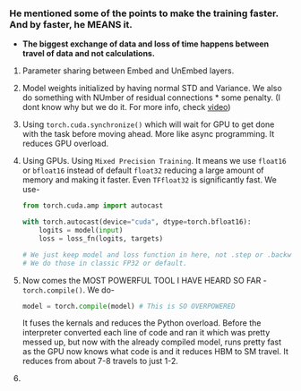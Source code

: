 ### He mentioned some of the points to make the training faster. And by faster, he **MEANS** it.

- **The biggest exchange of data and loss of time happens between travel of data and not calculations.**

1. Parameter sharing between Embed and UnEmbed layers.
2. Model weights initialized by having normal STD and Variance. We also do something with NUmber of residual connections \* some penalty. (I dont know why but we do it. For more info, check [video](https://youtu.be/l8pRSuU81PU))
3. Using `torch.cuda.synchronize()` which will wait for GPU to get done with the task before moving ahead. More like async programming. It reduces GPU overload.
4. Using GPUs. Using `Mixed Precision Training`. It means we use `float16` or `bfloat16` instead of default `float32` reducing a large amount of memory and making it faster. Even `TFfloat32` is significantly fast. We use-

   ```python
   from torch.cuda.amp import autocast

   with torch.autocast(device="cuda", dtype=torch.bfloat16):
       logits = model(input)
       loss = loss_fn(logits, targets)

   # We just keep model and loss function in here, not .step or .backward, as it would create issues.
   # We do those in classic FP32 or default.
   ```

5. Now comes the MOST POWERFUL TOOL I HAVE HEARD SO FAR - `torch.compile()`. We do-

   ```python
   model = torch.compile(model) # This is SO OVERPOWERED
   ```

   It fuses the kernals and reduces the Python overload. Before the interpreter converted each line of code and ran it which was pretty messed up, but now with the already compiled model, runs pretty fast as the GPU now knows what code is and it reduces HBM to SM travel. It reduces from about 7-8 travels to just 1-2.

6.
